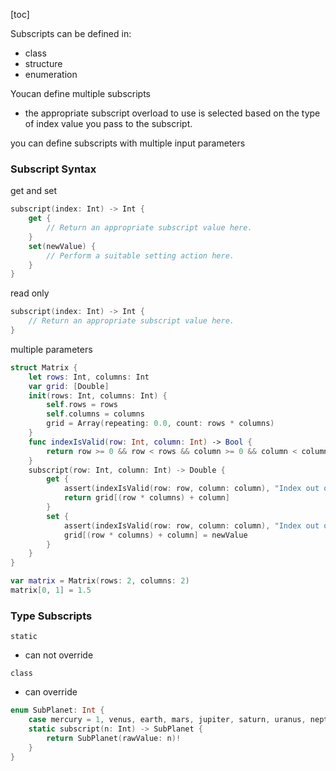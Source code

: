 [toc]

Subscripts can be defined in:

- class
- structure
- enumeration

Youcan define multiple subscripts

-  the appropriate subscript overload to use is selected based on the type of index value you pass to the subscript.

you can define subscripts with multiple input parameters

### Subscript Syntax

get and set

```swift
subscript(index: Int) -> Int {
    get {
        // Return an appropriate subscript value here.
    }
    set(newValue) {
        // Perform a suitable setting action here.
    }
}
```

read only

```swift
subscript(index: Int) -> Int {
    // Return an appropriate subscript value here.
} 
```

multiple parameters

```swift
struct Matrix {
    let rows: Int, columns: Int
    var grid: [Double]
    init(rows: Int, columns: Int) {
        self.rows = rows
        self.columns = columns
        grid = Array(repeating: 0.0, count: rows * columns)
    }
    func indexIsValid(row: Int, column: Int) -> Bool {
        return row >= 0 && row < rows && column >= 0 && column < columns
    }
    subscript(row: Int, column: Int) -> Double {
        get {
            assert(indexIsValid(row: row, column: column), "Index out of range")
            return grid[(row * columns) + column]
        }
        set {
            assert(indexIsValid(row: row, column: column), "Index out of range")
            grid[(row * columns) + column] = newValue
        }
    }
}

var matrix = Matrix(rows: 2, columns: 2)
matrix[0, 1] = 1.5
```



### Type Subscripts

`static`

- can not override

`class`

- can override

```swift
enum SubPlanet: Int {
    case mercury = 1, venus, earth, mars, jupiter, saturn, uranus, neptune
    static subscript(n: Int) -> SubPlanet {
        return SubPlanet(rawValue: n)!
    }
}
```